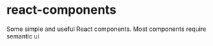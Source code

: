 # react-components
<title> Reusable React Components</title>
<p>
  Some simple and useful React components.
  Most components require semantic ui
</p>
